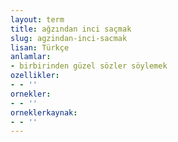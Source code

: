```yaml
---
layout: term
title: ağzından inci saçmak
slug: agzindan-inci-sacmak
lisan: Türkçe
anlamlar:
- birbirinden güzel sözler söylemek
ozellikler:
- - ''
ornekler:
- - ''
orneklerkaynak:
- - ''
---
```

